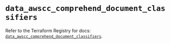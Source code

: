 # `data_awscc_comprehend_document_classifiers`

Refer to the Terraform Registry for docs: [`data_awscc_comprehend_document_classifiers`](https://registry.terraform.io/providers/hashicorp/awscc/0.70.0/docs/data-sources/comprehend_document_classifiers).
